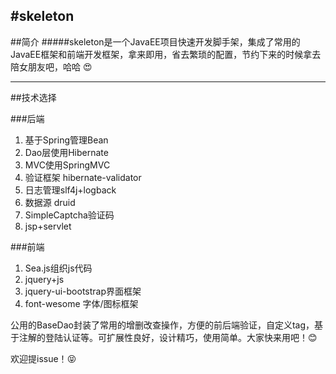 #skeleton
-----
##简介
#####skeleton是一个JavaEE项目快速开发脚手架，集成了常用的JavaEE框架和前端开发框架，拿来即用，省去繁琐的配置，节约下来的时候拿去陪女朋友吧，哈哈 :heart_eyes:  

---
##技术选择

###后端
1. 基于Spring管理Bean
2. Dao层使用Hibernate
3. MVC使用SpringMVC
4. 验证框架 hibernate-validator
5. 日志管理slf4j+logback
6. 数据源 druid
7. SimpleCaptcha验证码
8. jsp+servlet 

###前端
1. Sea.js组织js代码
2. jquery+js
3. jquery-ui-bootstrap界面框架
4. font-wesome 字体/图标框架


公用的BaseDao封装了常用的增删改查操作，方便的前后端验证，自定义tag，基于注解的登陆认证等。可扩展性良好，设计精巧，使用简单。大家快来用吧！:blush: 


欢迎提issue！:stuck_out_tongue_closed_eyes: 










